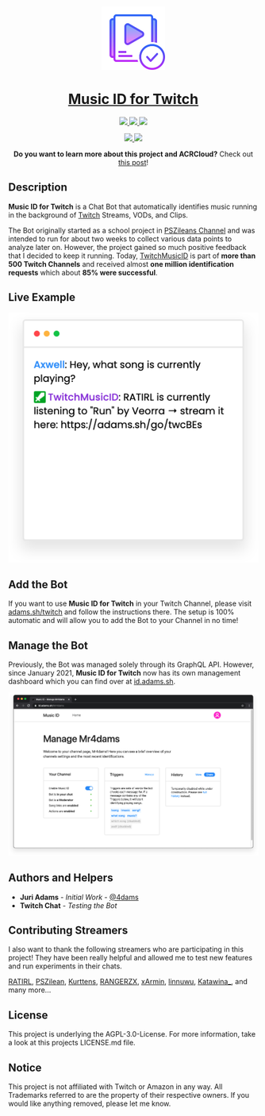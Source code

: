 <p align="center">
    <a href="https://adams.sh/twitch">
        <img src="assets/logo.png" height="128">
        <h1 align="center">Music ID for Twitch</h1>
    </a>
</p>

<p align="center">
    <a href="https://adams.sh/twitch" target="_blank">
        <img src="https://img.shields.io/badge/INSTALL-MUSIC ID-%23000000?style=for-the-badge">
    </a>
    <a href="https://buymeacoffee.com/juri" target="_blank">
        <img src="https://img.shields.io/badge/SUPPORT-$1-%23000000?style=for-the-badge">
    </a>
    <a href="https://github.com/4dams/twitch-music-id/blob/master/LICENSE.md" target="_blank">
        <img src="https://img.shields.io/badge/LICENSE-AGPL--3.0-%23000000?style=for-the-badge">
    </a>
</p>

<p align="center">
    <a href="https://github.com/4dams/music-id/issues" target="_blank">
        <img src="https://img.shields.io/github/issues/4dams/twitch-music-id?style=for-the-badge">
    <a>
    <a href="https://github.com/4dams/music-id/pulls" target="_blank">
        <img src="https://img.shields.io/github/issues-pr/4dams/twitch-music-id?style=for-the-badge">
    </a>
</p>

<p align="center">
    <b>Do you want to learn more about this project and ACRCloud?</b> Check out <a href="https://medium.com/@juriadams/273b2ae7a8cb" target="_blank">this post</a>!
</p>

## Description

**Music ID for Twitch** is a Chat Bot that automatically identifies music running in the background of [Twitch](https://twitch.tv/) Streams, VODs, and Clips.

The Bot originally started as a school project in [PSZileans Channel](https://twitch.tv/ratirl) and was intended to run for about two weeks to collect various data points to analyze later on. However, the project gained so much positive feedback that I decided to keep it running. Today, [TwitchMusicID](https://twitch.tv/twitchmusicid) is part of **more than 500 Twitch Channels** and received almost **one million identification requests** which about **85% were successful**.

## Live Example

![](assets/example.png)

## Add the Bot

If you want to use **Music ID for Twitch** in your Twitch Channel, please visit [adams.sh/twitch](https://adams.sh/twitch) and follow the instructions there. The setup is 100% automatic and will allow you to add the Bot to your Channel in no time!

## Manage the Bot

Previously, the Bot was managed solely through its GraphQL API. However, since January 2021, **Music ID for Twitch** now has its own management dashboard which you can find over at [id.adams.sh](https://music-id.adams.sh).

![id.adams.sh](assets/dashboard.png)

## Authors and Helpers

-   **Juri Adams** - _Initial Work_ - [@4dams](https://github.com/4dams)
-   **Twitch Chat** - _Testing the Bot_

## Contributing Streamers

I also want to thank the following streamers who are participating in this project! They have been really helpful and allowed me to test new features and run experiments in their chats.

[RATIRL](https://twitch.tv/ratirl), [PSZilean](https://twitch.tv/pszilean), [Kurttens](https://twitch.tv/Kurttens), [RANGERZX](https://twitch.tv/RANGERZX), [xArmin](https://twitch.tv/xArmin), [linnuwu](https://twitch.tv/linnuwu), [Katawina\_](https://twitch.tv/katawina_), and many more...

## License

This project is underlying the AGPL-3.0-License. For more information, take a look at this projects LICENSE.md file.

## Notice

This project is not affiliated with Twitch or Amazon in any way. All Trademarks referred to are the property of their respective owners. If you would like anything removed, please let me know.
